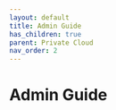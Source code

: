 ```yaml
---
layout: default
title: Admin Guide
has_children: true
parent: Private Cloud
nav_order: 2
---
```


# Admin Guide